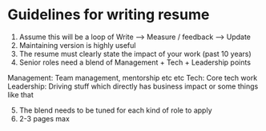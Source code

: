 # Guidelines for writing resume

1. Assume this will be a loop of Write --> Measure / feedback --> Update
2. Maintaining version is highly useful
3. The resume must clearly state the impact of your work (past 10 years)
4. Senior roles need a blend of Management +  Tech + Leadership points

Management: Team management, mentorship etc etc
Tech: Core tech work
Leadership: Driving stuff which directly has business impact or some things like that

5. The blend needs to be tuned for each kind of role to apply
6. 2-3 pages max


